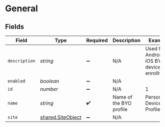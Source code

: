 # General


## Fields

| Field                                                         | Type                                                          | Required                                                      | Description                                                   | Example                                                       |
| ------------------------------------------------------------- | ------------------------------------------------------------- | ------------------------------------------------------------- | ------------------------------------------------------------- | ------------------------------------------------------------- |
| `description`                                                 | *string*                                                      | :heavy_minus_sign:                                            | N/A                                                           | Used for Android or iOS BYO device enrollments                |
| `enabled`                                                     | *boolean*                                                     | :heavy_minus_sign:                                            | N/A                                                           |                                                               |
| `id`                                                          | *number*                                                      | :heavy_minus_sign:                                            | N/A                                                           | 1                                                             |
| `name`                                                        | *string*                                                      | :heavy_check_mark:                                            | Name of the BYO profile                                       | Personal Device Profile                                       |
| `site`                                                        | [shared.SiteObject](../../../sdk/models/shared/siteobject.md) | :heavy_minus_sign:                                            | N/A                                                           |                                                               |